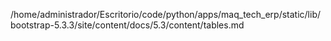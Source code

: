 /home/administrador/Escritorio/code/python/apps/maq_tech_erp/static/lib/bootstrap-5.3.3/site/content/docs/5.3/content/tables.md